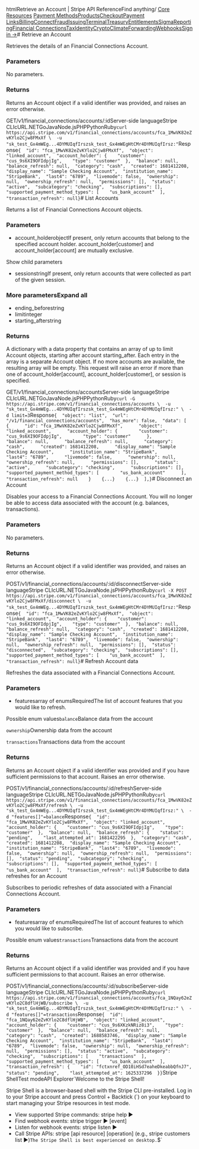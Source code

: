 htmlRetrieve an Account | Stripe API Reference[](/api)Find anything/
[Core Resources](#)
[Payment Methods](#)[Products](#)[Checkout](#)[Payment Links](#)[Billing](#)[Connect](#)[Fraud](#)[Issuing](#)[Terminal](#)[Treasury](#)[Entitlements](#)[Sigma](#)[Reporting](#)[Financial Connections](#)[Tax](#)[Identity](#)[Crypto](#)[Climate](#)[Forwarding](#)[Webhooks](#)[Sign in →](https://dashboard.stripe.com/login)# Retrieve an Account

Retrieves the details of an Financial Connections Account.

### Parameters

No parameters.

### Returns

Returns an Account object if a valid identifier was provided, and raises an error otherwise.

GET/v1/financial_connections/accounts/:idServer-side languageStripe CLIcURL.NETGoJavaNode.jsPHPPythonRuby[](#)[](#)`curl https://api.stripe.com/v1/financial_connections/accounts/fca_1MwVK82eZvKYlo2Cjw8FMxXf \  -u "sk_test_Gx4mWEg...4DYMUIqfIrszsk_test_Gx4mWEgHtCMr4DYMUIqfIrsz:"`Response`{  "id": "fca_1MwVK82eZvKYlo2Cjw8FMxXf",  "object": "linked_account",  "account_holder": {    "customer": "cus_9s6XI9OFIdpjIg",    "type": "customer"  },  "balance": null,  "balance_refresh": null,  "category": "cash",  "created": 1681412208,  "display_name": "Sample Checking Account",  "institution_name": "StripeBank",  "last4": "6789",  "livemode": false,  "ownership": null,  "ownership_refresh": null,  "permissions": [],  "status": "active",  "subcategory": "checking",  "subscriptions": [],  "supported_payment_method_types": [    "us_bank_account"  ],  "transaction_refresh": null}`# List Accounts

Returns a list of Financial Connections Account objects.

### Parameters

- account_holderobjectIf present, only return accounts that belong to the specified account holder. account_holder[customer] and account_holder[account] are mutually exclusive.

Show child parameters
- sessionstringIf present, only return accounts that were collected as part of the given session.



### More parametersExpand all

- ending_beforestring
- limitinteger
- starting_afterstring

### Returns

A dictionary with a data property that contains an array of up to limit Account objects, starting after account starting_after. Each entry in the array is a separate Account object. If no more accounts are available, the resulting array will be empty. This request will raise an error if more than one of account_holder[account], account_holder[customer], or session is specified.

GET/v1/financial_connections/accountsServer-side languageStripe CLIcURL.NETGoJavaNode.jsPHPPythonRuby[](#)[](#)`curl -G https://api.stripe.com/v1/financial_connections/accounts \  -u "sk_test_Gx4mWEg...4DYMUIqfIrszsk_test_Gx4mWEgHtCMr4DYMUIqfIrsz:" \  -d limit=3`Response`{  "object": "list",  "url": "/v1/financial_connections/accounts",  "has_more": false,  "data": [    {      "id": "fca_1MwVK82eZvKYlo2Cjw8FMxXf",      "object": "linked_account",      "account_holder": {        "customer": "cus_9s6XI9OFIdpjIg",        "type": "customer"      },      "balance": null,      "balance_refresh": null,      "category": "cash",      "created": 1681412208,      "display_name": "Sample Checking Account",      "institution_name": "StripeBank",      "last4": "6789",      "livemode": false,      "ownership": null,      "ownership_refresh": null,      "permissions": [],      "status": "active",      "subcategory": "checking",      "subscriptions": [],      "supported_payment_method_types": [        "us_bank_account"      ],      "transaction_refresh": null    }    {...}    {...}  ],}`# Disconnect an Account

Disables your access to a Financial Connections Account. You will no longer be able to access data associated with the account (e.g. balances, transactions).

### Parameters

No parameters.

### Returns

Returns an Account object if a valid identifier was provided, and raises an error otherwise.

POST/v1/financial_connections/accounts/:id/disconnectServer-side languageStripe CLIcURL.NETGoJavaNode.jsPHPPythonRuby[](#)[](#)`curl -X POST https://api.stripe.com/v1/financial_connections/accounts/fca_1MwVK82eZvKYlo2Cjw8FMxXf/disconnect \  -u "sk_test_Gx4mWEg...4DYMUIqfIrszsk_test_Gx4mWEgHtCMr4DYMUIqfIrsz:"`Response`{  "id": "fca_1MwVK82eZvKYlo2Cjw8FMxXf",  "object": "linked_account",  "account_holder": {    "customer": "cus_9s6XI9OFIdpjIg",    "type": "customer"  },  "balance": null,  "balance_refresh": null,  "category": "cash",  "created": 1681412208,  "display_name": "Sample Checking Account",  "institution_name": "StripeBank",  "last4": "6789",  "livemode": false,  "ownership": null,  "ownership_refresh": null,  "permissions": [],  "status": "disconnected",  "subcategory": "checking",  "subscriptions": [],  "supported_payment_method_types": [    "us_bank_account"  ],  "transaction_refresh": null}`# Refresh Account data

Refreshes the data associated with a Financial Connections Account.

### Parameters

- featuresarray of enumsRequiredThe list of account features that you would like to refresh.

Possible enum values`balance`Balance data from the account

`ownership`Ownership data from the account

`transactions`Transactions data from the account



### Returns

Returns an Account object if a valid identifier was provided and if you have sufficient permissions to that account. Raises an error otherwise.

POST/v1/financial_connections/accounts/:id/refreshServer-side languageStripe CLIcURL.NETGoJavaNode.jsPHPPythonRuby[](#)[](#)`curl https://api.stripe.com/v1/financial_connections/accounts/fca_1MwVK82eZvKYlo2Cjw8FMxXf/refresh \  -u "sk_test_Gx4mWEg...4DYMUIqfIrszsk_test_Gx4mWEgHtCMr4DYMUIqfIrsz:" \  -d "features[]"=balance`Response`{  "id": "fca_1MwVK82eZvKYlo2Cjw8FMxXf",  "object": "linked_account",  "account_holder": {    "customer": "cus_9s6XI9OFIdpjIg",    "type": "customer"  },  "balance": null,  "balance_refresh": {    "status": "pending",    "last_attempted_at": 1681422295  },  "category": "cash",  "created": 1681412208,  "display_name": "Sample Checking Account",  "institution_name": "StripeBank",  "last4": "6789",  "livemode": false,  "ownership": null,  "ownership_refresh": null,  "permissions": [],  "status": "pending",  "subcategory": "checking",  "subscriptions": [],  "supported_payment_method_types": [    "us_bank_account"  ],  "transaction_refresh": null}`# Subscribe to data refreshes for an Account

Subscribes to periodic refreshes of data associated with a Financial Connections Account.

### Parameters

- featuresarray of enumsRequiredThe list of account features to which you would like to subscribe.

Possible enum values`transactions`Transactions data from the account



### Returns

Returns an Account object if a valid identifier was provided and if you have sufficient permissions to that account. Raises an error otherwise.

POST/v1/financial_connections/accounts/:id/subscribeServer-side languageStripe CLIcURL.NETGoJavaNode.jsPHPPythonRuby[](#)[](#)`curl https://api.stripe.com/v1/financial_connections/accounts/fca_1NQay62eZvKYlo2C8dflHjWB/subscribe \  -u "sk_test_Gx4mWEg...4DYMUIqfIrszsk_test_Gx4mWEgHtCMr4DYMUIqfIrsz:" \  -d "features[]"=transactions`Response`{  "id": "fca_1NQay62eZvKYlo2C8dflHjWB",  "object": "linked_account",  "account_holder": {    "customer": "cus_9s6XKzkNRiz8i3",    "type": "customer"  },  "balance": null,  "balance_refresh": null,  "category": "cash",  "created": 1688583746,  "display_name": "Sample Checking Account",  "institution_name": "StripeBank",  "last4": "6789",  "livemode": false,  "ownership": null,  "ownership_refresh": null,  "permissions": [],  "status": "active",  "subcategory": "checking",  "subscriptions": [    "transactions"  ],  "supported_payment_method_types": [    "us_bank_account"  ],  "transaction_refresh": {    "id": "fctxnref_OD10iHSd7eaheDkeabbQfnJ7",    "status": "pending",    "last_attempted_at": 1625337296  }}`Stripe ShellTest modeAPI Explorer[](https://stripe.com/docs/stripe-cli#install)`Welcome to the Stripe Shell!

Stripe Shell is a browser-based shell with the Stripe CLI pre-installed. Log in to your
Stripe account and press Control + Backtick (`) on your keyboard to start managing your Stripe
resources in test mode.

- View supported Stripe commands: stripe help ▶️
- Find webhook events: stripe trigger ▶️ [event]
- Listen for webhook events: stripe listen ▶
- Call Stripe APIs: stripe [api resource] [operation] (e.g., stripe customers list ▶️)`The Stripe Shell is best experienced on desktop.`$`